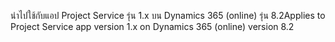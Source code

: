 <span data-ttu-id="95c5a-101">นำไปใช้กับแอป Project Service รุ่น 1.x บน Dynamics 365 (online) รุ่น 8.2</span><span class="sxs-lookup"><span data-stu-id="95c5a-101">Applies to Project Service app version 1.x on Dynamics 365 (online) version 8.2</span></span>


